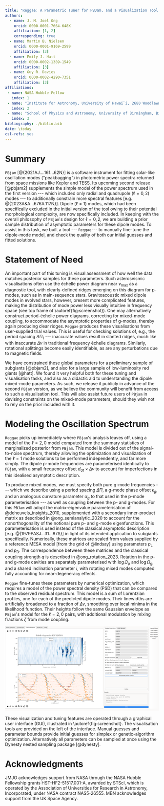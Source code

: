 ```yaml
---
title: "Reggae: A Parametric Tuner for PBJam, and a Visualization Tool for Red Giant Oscillation Spectra"
authors:
  - name: J. M. Joel Ong
    orcid: 0000-0001-7664-648X
    affiliation: [1, 2]
    corresponding: true
  - name: Martin B. Nielsen
    orcid: 0000-0001-9169-2599
    affiliation: [3]
  - name: Emily J. Hatt
    orcid: 0000-0002-1389-1549
    affiliation: [3]
  - name: Guy R. Davies
    orcid: 0000-0002-4290-7351
    affiliation: [3]
affiliations:
 - name: NASA Hubble Fellow
   index: 1
 - name: "Institute for Astronomy, University of Hawai`i, 2680 Woodlawn Drive, Honolulu, HI 96822, USA"
   index: 2
 - name: "School of Physics and Astronomy, University of Birmingham, Birmingham B15 2TT, UK"
   index: 3
bibliography: ./biblio.bib
date: \today
csl-refs: yes
---
```


# Summary

`PBjam` [@{2021AJ....161...62N}] is a software instrument for fitting solar-like oscillation modes ("peakbagging\") in photometric power spectra returned from space missions like Kepler and TESS. Its upcoming second release [@pbjam2] supplements the simple model of the power spectrum used in the first version --- which included only radial and quadrupole ($\ell = 0, 2$) modes --- to additionally constrain more spectral features [e.g. @{2023A&A...676A.117N}]. Dipole ($\ell = 1$) modes, which had been specifically excluded in the initial version of the tool owing to their potential morphological complexity, are now specifically included. In keeping with the overall philosophy of `PBjam`'s design for $\ell = 0,2$, we are building a prior sample distribution of asymptotic parameters for these dipole modes. To assist in this task, we built a tool --- `Reggae`--- to manually fine-tune the dipole-mode model, and check the quality of both our initial guesses and fitted solutions.

# Statement of Need

An important part of this tuning is visual assessment of how well the data matches posterior samples for these parameters. Such asteroseismic visualisations often use the échelle power diagram near $\nu_{\mathrm{max}}$ as a diagnostic tool, with clearly-defined ridges emerging on this diagram for p-modes, such as in main-sequence stars. Gravitoacoustic mixed dipole modes in evolved stars, however, present more complicated features, making the distribution of mode power less visually intuitive in frequency space (see top frame of \autoref{fig:screenshot}). One may alternatively construct period-échelle power diagrams, correcting for mixed-mode coupling, to accommodate the asymptotic properties of g-modes, thereby again producing clear ridges. `Reggae` produces these visualisations from user-supplied trial values. This is useful for checking solutions of, e.g., the period spacing $\Delta\Pi_1$ --- inaccurate values result in slanted ridges, much like with inaccurate $\Delta\nu$ in traditional frequency échelle diagrams. Similarly, rotational splittings become easily identifiable, as are any perturbations due to magnetic fields.

We have constrained these global parameters for a preliminary sample of subgiants [@pbjam2], and also for a large sample of low-luminosity red giants [@hatt]. We found it very helpful both for these tuning and visualisation tasks, and also as a didactic aid to understanding the dipole mixed-mode parameters. As such, we release it publicly in advance of the second `PBjam` version, as we believe the community will benefit from access to such a visualisation tool. This will also assist future users of `PBjam` in devising constraints on the mixed-mode parameters, should they wish not to rely on the prior included with it.

# Modeling the Oscillation Spectrum

`Reggae` picks up immediately where `PBjam`'s analysis leaves off, using a model of the $\ell=2,0$ model computed from the summary statistics of marginalized posterior from `PBjam`. This model is divided out of the signal-to-noise spectrum, thereby allowing the optimization and visualization of the $\ell=1$ mode solutions to be performed independently, and far more simply. The dipole p-mode frequencies are parameterised identically to `PBjam`, with a small frequency offset $d_{01} \times \Delta\nu$ to account for imperfections in this idealised asymptotic description.

To produce mixed modes, we must specify both pure g-mode frequencies --- which we describe using a period spacing $\Delta\Pi$, a g-mode phase offset $\epsilon_g$, and an analogous curvature parameter $\alpha_g$ to that used in the p-mode parameterisation --- as well as coupling between the p- and g-modes. For this `PBJam` will adopt the matrix-eigenvalue parameterisation of @deheuvels_insights_2010, supplemented with a secondary inner-product matrix as described in @ong_semianalytic_2020 to account for the nonorthogonality of the notional pure p- and g-mode eigenfunctions. This parameterisation is used instead of the classical asymptotic description [e.g. @{1979PASJ...31...87S}] in light of its intended application to subgiants specifically. Numerically, these matrices are scaled from values supplied by a reference MESA model [from the grid of @lindsay] using parameters $p_\mathrm{L}$ and $p_\mathrm{D}$. The correspondence between these matrices and the classical coupling strength $q$ is described in @ong_rotation_2023. Rotation in the p- and g-mode cavities are separately parameterised with $\log \Omega_\mathrm{p}$ and $\log \Omega_\mathrm{g}$, and a shared inclination parameter $i$, with rotating mixed modes computed fully accounting for near-degeneracy effects.

`Reggae` fine-tunes these parameters by numerical optimization, which requires a model of the power spectral density (PSD) that can be compared to the observed residual spectrum. This model is a sum of Lorentzian profiles, one for each of the predicted dipole modes. Their linewidths are artificially broadened to a fraction of $\Delta\nu$, smoothing over local minima in the likelihood function. Their heights follow the same Gaussian envelope as `PBjam`'s model for the $\ell=2,0$ pairs, with additional modulation by mixing fractions $\zeta$ from mode coupling.

![Screenshot of the GUI showing visualisation panel and manual inputs.\label{fig:screenshot}](echelle.png)

These visualization and tuning features are operated through a graphical user interface (GUI), illustrated in \autoref{fig:screenshot}. The visualisation tools are provided on the left of the interface. Manual guesses and parameter bounds provide initial guesses for simplex or genetic-algorithm optimization. Alternatively all parameters can be sampled at once using the Dynesty nested sampling package [@dynesty].

# Acknowledgments

JMJO acknowledges support from NASA through the NASA Hubble Fellowship grants HST-HF2-51517.001-A, awarded by STScI, which is operated by the Association of Universities for Research in Astronomy, Incorporated, under NASA contract NAS5-26555. MBN acknowledges support from the UK Space Agency.
